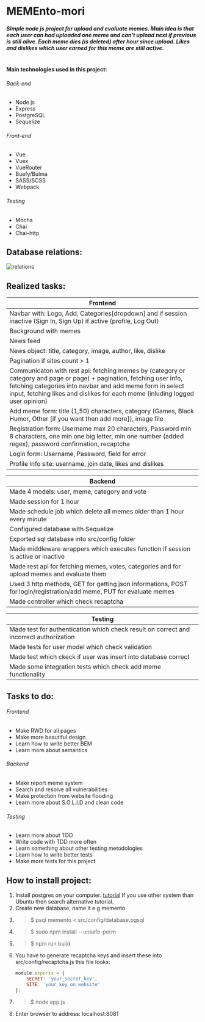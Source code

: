 # MEMEnto-mori

##### Simple node js project for upload and evaluate memes. Main idea is that each user can had uploaded one meme and can't upload next if previous is still alive. Each meme dies (is deleted) after hour since upload. Likes and dislikes which user earned for this meme are still active.
#
#### Main technologies used in this project:

###### Back-end
* Node js
* Express
* PostgreSQL
* Sequelize
###### Front-end
* Vue
* Vuex
* VueRouter
* Buefy/Bulma
* SASS/SCSS
* Webpack
###### Testing
* Mocha
* Chai
* Chai-http

## Database relations:

![relations](https://i.imgur.com/mhtqD28.png)

## Realized tasks:
|Frontend|
|--------|
|Navbar with: Logo, Add, Categories[dropdown] and if session inactive (Sign In, Sign Up) if active (profile, Log Out)|
|Background with memes|
|News feed|
|News object: title, category, image, author, like, dislike|
|Pagination if sites count > 1|
|Communicaton with rest api: fetching memes by (category or category and page or page) + pagination, fetching user info, fetching categories into navbar and add meme form in select input, fetching likes and dislikes for each meme (inluding logged user opinion)|
|Add meme form: title {1,50} characters, category (Games, Black Humor, Other [if you want then add more]), image file|
|Registration form: Username max 20 characters, Password min 8 characters, one min one big letter, min one number (added regex), password confirmation, recaptcha|
|Login form: Username, Password, field for error|
|Profile info site: username, join date, likes and dislikes|

|Backend|
|-------|
|Made 4 models: user, meme, category and vote|
|Made session for 1 hour|
|Made schedule job which delete all memes older than 1 hour every minute|
|Configured database with Sequelize|
|Exported sql database into src/config folder|
|Made middleware wrappers which executes function if session is active or inactive|
|Made rest api for fetching memes, votes, categories and for upload memes and evaluate them|
|Used 3 http methods, GET for getting json informations, POST for login/registration/add meme, PUT for evaluate memes|
|Made controller which check recaptcha|

|Testing|
|-------|
|Made test for authentication which check result on correct and incorrect authorization|
|Made tests for user model which check validation|
|Made test which ckeck if user was insert into database correct|
|Made some integration tests which check add meme functionality|

## Tasks to do:

###### Frontend
* Make RWD for all pages
* Make more beautiful design
* Learn how to write better BEM
* Learn more about semantics

###### Backend
* Make report meme system
* Search and resolve all vulnerabilities
* Make protection from website flooding
* Learn more about S.O.L.I.D and clean code

###### Testing
* Learn more about TDD
* Write code with TDD more often
* Learn something about other testing metodologies
* Learn how to write better tests
* Make more tests for this project

## How to install project:

1. Install postgres on your computer. [tutorial](https://www.digitalocean.com/community/tutorials/how-to-install-and-use-postgresql-on-ubuntu-16-04)
    If you use other system than Ubuntu then search alternative tutorial.
2. Create new database, name it e.g memento
3. > $ psql memento < src/config/database.pgsql
4. > $ sudo npm install --unsafe-perm
5. > $ npm run build
6. You have to generate recaptcha keys and insert these into src/config/recaptcha.js this file looks:
    ```js
    module.exports = {
        SECRET: 'your_secret_key',
        SITE: 'your_key_on_website'
    };
    ```
7. > $ node app.js
8. Enter browser to address: localhost:8081
